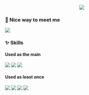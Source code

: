 <p align='center'>
    <img src="https://capsule-render.vercel.app/api?type=waving&color=FFEBCD&height=200&section=header&text=Hello%20world🌞&fontSize=40&animation=fadeIn&fontAlignY=35&desc=My%20name%20is%20Seungyoon&descAlignY=55&descAlign=50"/>
</p>

### 🚩 Nice way to meet me
<p>
  <a href="https://yoownny.tistory.com/" target="_blank"><img src="https://img.shields.io/badge/tistory-EA4335?style=flat-square&logo=tistory&logoColor=white"/></a>
</p>

### ✨ Skills
#### Used as the main
<p>
    <img src="https://img.shields.io/badge/c-A8B9CC?style=flat-square&logo=c&logoColor=white"/>
    <img src="https://img.shields.io/badge/java-000000?style=flat-square&logo=java&logoColor=white"/>
    <img src="https://img.shields.io/badge/springboot-6DB33F?style=flat-square&logo=springboot&logoColor=white"/>
</p>

#### Used as least once
<p>
    <img src="https://img.shields.io/badge/html5-E34F26?style=flat-square&logo=html5&logoColor=white"/>  
    <img src="https://img.shields.io/badge/css3-1572B6?style=flat-square&logo=css3&logoColor=white"/>
    <img src="https://img.shields.io/badge/python-3776AB?style=flat-square&logo=python&logoColor=white"/>
    <img src="https://img.shields.io/badge/postgresql-4169E1?style=flat-square&logo=postgresql&logoColor=white"/>
</p>
